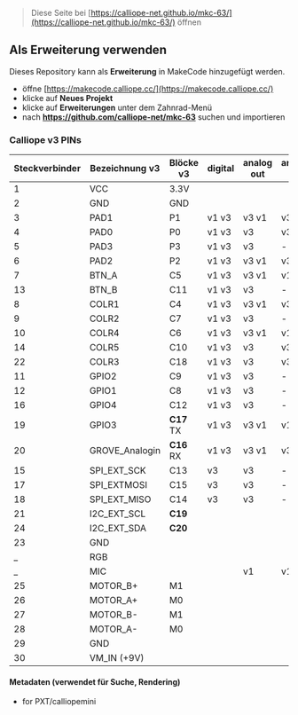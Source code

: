 
> Diese Seite bei [https://calliope-net.github.io/mkc-63/](https://calliope-net.github.io/mkc-63/) öffnen

## Als Erweiterung verwenden

Dieses Repository kann als **Erweiterung** in MakeCode hinzugefügt werden.

* öffne [https://makecode.calliope.cc/](https://makecode.calliope.cc/)
* klicke auf **Neues Projekt**
* klicke auf **Erweiterungen** unter dem Zahnrad-Menü
* nach **https://github.com/calliope-net/mkc-63** suchen und importieren

### Calliope v3 PINs

Steckverbinder|Bezeichnung v3|Blöcke v3|digital|analog out|analog in
---|---|---|---|---|---
1|VCC|3.3V
2|GND|GND
3|PAD1|P1|v1 v3|v3 v1|v3 v1
4|PAD0|P0|v1 v3|v3|v3|v3
5|PAD3|P3|v1 v3|v3|-
6|PAD2|P2|v1 v3|v3 v1|v3 v1
7|BTN_A|C5|v1 v3|v3 v1|v1
13|BTN_B|C11|v1 v3|v3|-
8|COLR1|C4|v1 v3|v3 v1|v3 v1
9|COLR2|C7|v1 v3|v3|-
10|COLR4|C6|v1 v3|v3 v1|v1
14|COLR5|C10|v1 v3|v3|v3
22|COLR3|C18|v1 v3|v3|v3
11|GPIO2|C9|v1 v3|v3|-
12|GPIO1|C8|v1 v3|v3|-
16|GPIO4|C12|v1 v3|v3|-
19|GPIO3|**C17** TX|v1 v3|v3 v1|v1
20|GROVE_Analogin|**C16** RX|v1 v3|v3 v1|v3 v1
15|SPI_EXT_SCK|C13|v3|v3|-
17|SPI_EXTMOSI|C15|v3|v3|-
18|SPI_EXT_MISO|C14|v3|v3|-
21|I2C_EXT_SCL|**C19**
24|I2C_EXT_SDA|**C20**
23|GND|
_|RGB|
_|MIC|||v1|v1
25|MOTOR_B+|M1
26|MOTOR_A+|M0
27|MOTOR_B-|M1
28|MOTOR_A-|M0
29|GND|
30|VM_IN (+9V)


#### Metadaten (verwendet für Suche, Rendering)

* for PXT/calliopemini
<script src="https://makecode.com/gh-pages-embed.js"></script><script>makeCodeRender("{{ site.makecode.home_url }}", "{{ site.github.owner_name }}/{{ site.github.repository_name }}");</script>
